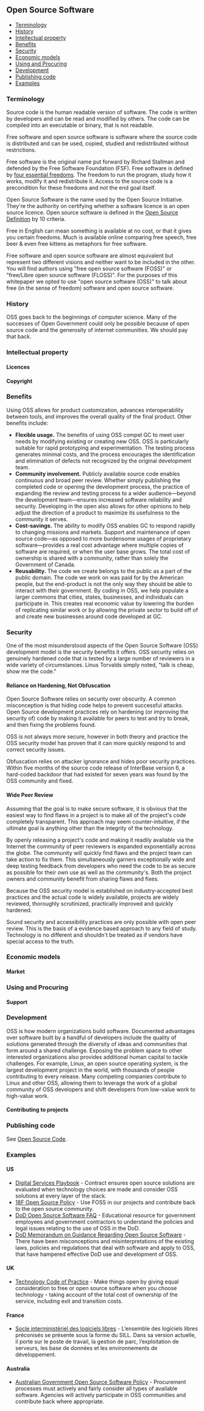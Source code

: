 ## Open Source Software
- [Terminology](#terminology)
- [History](#history)
- [Intellectual property](#intellectual-property)
- [Benefits](#benefits)
- [Security](#security)
- [Economic models](#economic-models)
- [Using and Procuring](#using-and-procuring)
- [Development](#development)
- [Publishing code](#publishing-code)
- [Examples](#examples)

### Terminology
Source code is the human readable version of software.  The code is written by developers and can be read and modified by others.  The code can be compiled into an executable or binary, that is not readable.

Free software and open source software is software where the source code is distributed and can be used, copied, studied and redistributed without restrictions.

Free software is the original name put forward by Richard Stallman and defended by the Free Software Foundation (FSF).  Free software is defined by [four essential freedoms](https://www.gnu.org/philosophy/free-sw.en.html).  The freedom to run the program, study how it works, modify it and redistribute it.  Access to the source code is a precondition for these freedoms and not the end goal itself.

Open Source Software is the name used by the Open Source Initiative. They're the authority on certifying whether a software licence is an open source licence.  Open source software is defined in the [Open Source Definition](https://opensource.org/docs/osd) by 10 criteria.

Free in English can mean something is available at no cost, or that it gives you certain freedoms. Much is available online comparing free speech, free beer & even free kittens as metaphors for free software.

Free software and open source software are almost equivalent but represent two different visions and neither want to be included in the other.  You will find authors using "free open source software (FOSS)" or "free/Libre open source software (FLOSS)".  For the purposes of this whitepaper we opted to use "open source software (OSS)" to talk about free (in the sense of freedom) software and open source software.

### History
OSS goes back to the beginnings of computer science. Many of the successes of Open Government could only be possible because of open source code and the generosity of internet communities. We should pay that back.

### Intellectual property
#### Licences
#### Copyright

### Benefits
Using OSS allows for product customization, advances interoperability between tools, and improves the overall quality of the final product. Other benefits include:
- **Flexible usage.** The benefits of using OSS compel GC to meet user needs by modifying existing or creating new OSS. OSS is particularly suitable for rapid prototyping and experimentation. The testing process generates minimal costs, and the process encourages the identification and elimination of defects not recognized by the original development team.
- **Community involvement.** Publicly available source code enables continuous and broad peer review. Whether simply publishing the completed code or opening the development process, the practice of expanding the review and testing process to a wider audience—beyond the development team—ensures increased software reliability and security. Developing in the open also allows for other opinions to help adjust the direction of a product to maximize its usefulness to the community it serves.
- **Cost-savings.** The ability to modify OSS enables GC to respond rapidly to changing missions and markets. Support and maintenance of open source code—as opposed to more burdensome usages of proprietary software—provides a real cost advantage where multiple copies of software are required, or when the user base grows. The total cost of ownership is shared with a community, rather than solely the Government of Canada.
- **Reusability.** The code we create belongs to the public as a part of the public domain. The code we work on was paid for by the American people, but the end-product is not the only way they should be able to interact with their government. By coding in OSS, we help populate a larger commons that cities, states, businesses, and individuals can participate in. This creates real economic value by lowering the burden of replicating similar work or by allowing the private sector to build off of and create new businesses around code developed at GC.

### Security
One of the most misunderstood aspects of the Open Source Software (OSS) development model is the security benefits it offers. OSS security relies on genuinely hardened code that is tested by a large number of reviewers in a wide variety of circumstances. Linus Torvalds simply noted, "talk is cheap, show me the code."

#### Reliance on Hardening, Not Obfuscation
Open Source Software relies on security over obscurity. A common misconception is that hiding code helps to prevent successful attacks. Open Source development practices rely on hardening (or improving the security of) code by making it available for peers to test and try to break, and then fixing the problems found.

OSS is not always more secure, however in both theory and practice the OSS security model has proven that it can more quickly respond to and correct security issues. 

Obfuscation relies on attacker ignorance and hides poor security practices. Within five months of the source code release of InterBase version 6, a hard-coded backdoor that had existed for seven years was found by the OSS community and fixed.

#### Wide Peer Review
Assuming that the goal is to make secure software, it is obvious that the easiest way to find flaws in a project is to make all of the project's code completely transparent. This approach may seem counter-intuitive, if the ultimate goal is anything other than the integrity of the technology.

By openly releasing a project's code and making it readily available via the Internet the community of peer reviewers is expanded exponentially across the globe. The community will quickly find flaws and the project team can take action to fix them. This simultaneously garners exceptionally wide and deep testing feedback from developers who need the code to be as secure as possible for their own use as well as the community's. Both the project owners and community benefit from sharing flaws and fixes.

Because the OSS security model is established on industry-accepted best practices and the actual code is widely available, projects are widely reviewed, thoroughly scrutinized, practically improved and quickly hardened.

Sound security and accessibility practices are only possible with open peer review. This is the basis of a evidence based approach to any field of study. Technology is no different and shouldn't be treated as if vendors have special access to the truth.

### Economic models
#### Market

### Using and Procuring
#### Support

### Development
OSS is how modern organizations build software. Documented advantages over software built by a handful of developers include the quality of solutions generated through the diversity of ideas and communities that form around a shared challenge. Exposing the problem space to other interested organizations also provides additional human capital to tackle challenges. For example, Linux, an open source operating system, is the largest development project in the world, with thousands of people contributing to every release. Many competing companies contribute to Linux and other OSS, allowing them to leverage the work of a global community of OSS developers and shift developers from low-value work to high-value work.

#### Contributing to projects

### Publishing code
See [Open Source Code](https://github.com/canada-ca/Open_First_Whitepaper/blob/master/4_Open_Source_Code.md).

### Examples
#### US
- [Digital Services Playbook](https://playbook.cio.gov/) - Contract ensures open source solutions are evaluated when technology choices are made and consider OSS solutions at every layer of the stack.
- [18F Open Source Policy](https://github.com/18F/open-source-policy/blob/master/policy.md) - Use FOSS in our projects and contribute back to the open source community.
- [DoD Open Source Software FAQ](http://dodcio.defense.gov/Open-Source-Software-FAQ/) - Educational resource for government employees and government contractors to understand the policies and legal issues relating to the use of OSS in the DoD.
- [DoD Memorandum on Guidance Regarding Open Source Software](http://dodcio.defense.gov/Portals/0/Documents/OSSFAQ/2009OSS.pdf) - There have been misconceptions and misinterpretations of the existing laws, policies and regulations that deal with software and apply to OSS, that have hampered effective DoD use and development of OSS.

#### UK
- [Technology Code of Practice](https://www.gov.uk/government/publications/technology-code-of-practice/technology-code-of-practice) - Make things open by giving equal consideration to free or open source software when you choose technology - taking account of the total cost of ownership of the service, including exit and transition costs.

#### France
- [Socle interministériel des logiciels libres](http://references.modernisation.gouv.fr/sites/default/files/SILL-2016-socle-interministeriel-logiciels-libres.pdf) - L’ensemble des logiciels libres préconisés se présente sous la forme du SILL. Dans sa version actuelle, il porte sur le poste de travail, la gestion de parc, l’exploitation de serveurs, les base de données et les environnements de développement.

#### Australia
- [Australian Government Open Source Software Policy](http://www.finance.gov.au/sites/default/files/australian-government-open-source-software-policy-2013.pdf) - Procurement processes must actively and fairly consider all types of available software. Agencies will actively participate in OSS communities and contribute back where appropriate.

